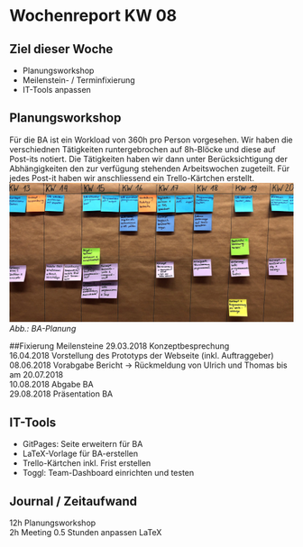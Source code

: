 # Wochenreport KW 08

## Ziel dieser Woche
* Planungsworkshop
* Meilenstein- / Terminfixierung
* IT-Tools anpassen


## Planungsworkshop
Für die BA ist ein Workload von 360h pro Person vorgesehen. Wir haben die verschiednen Tätigkeiten runtergebrochen auf 8h-Blöcke und diese auf Post-its notiert. Die Tätigkeiten haben wir dann unter Berücksichtigung der Abhängigkeiten den zur verfügung stehenden Arbeitswochen zugeteilt. Für jedes Post-it haben wir anschliessend ein Trello-Kärtchen erstellt.
![Screenshot](/img/terminplan.png)
*Abb.: BA-Planung*


##Fixierung Meilensteine
29.03.2018 Konzeptbesprechung  
16.04.2018 Vorstellung des Prototyps der Webseite (inkl. Auftraggeber)  
08.06.2018 Vorabgabe Bericht -> Rückmeldung von Ulrich und Thomas bis am 20.07.2018  
10.08.2018 Abgabe BA  
29.08.2018 Präsentation BA  


## IT-Tools
* GitPages: Seite erweitern für BA
* LaTeX-Vorlage für BA-erstellen
* Trello-Kärtchen inkl. Frist erstellen
* Toggl: Team-Dashboard einrichten und testen

## Journal / Zeitaufwand
12h Planungsworkshop  
2h Meeting
0.5 Stunden anpassen LaTeX
